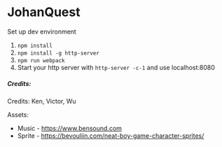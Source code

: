 # JohanQuest


Set up dev environment

1. `npm install`
2. `npm install -g http-server`
3. `npm run webpack`
3. Start your http server with `http-server -c-1` and use localhost:8080

##### Credits:

Credits:
Ken, Victor, Wu

Assets:
- Music - https://www.bensound.com
- Sprite - https://bevouliin.com/neat-boy-game-character-sprites/
